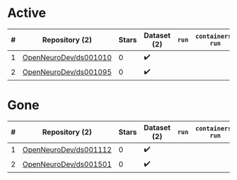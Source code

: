 # Active
| # | Repository (2) | Stars | Dataset (2) | `run` | `containers-run` |
| --- | --- | --- | --- | --- | --- |
| 1 | [OpenNeuroDev/ds001010](https://github.com/OpenNeuroDev/ds001010) | 0 | :heavy_check_mark: |  |  |
| 2 | [OpenNeuroDev/ds001095](https://github.com/OpenNeuroDev/ds001095) | 0 | :heavy_check_mark: |  |  |

# Gone
| # | Repository (2) | Stars | Dataset (2) | `run` | `containers-run` |
| --- | --- | --- | --- | --- | --- |
| 1 | [OpenNeuroDev/ds001112](https://github.com/OpenNeuroDev/ds001112) | 0 | :heavy_check_mark: |  |  |
| 2 | [OpenNeuroDev/ds001501](https://github.com/OpenNeuroDev/ds001501) | 0 | :heavy_check_mark: |  |  |
